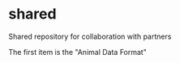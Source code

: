 # shared
Shared repository for collaboration with partners

The first item is the "Animal Data Format"
